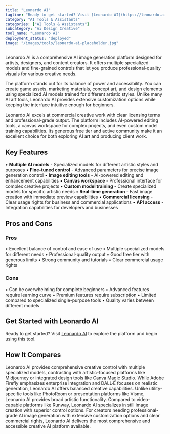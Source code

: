 ```yaml
---
title: "Leonardo AI"
tagline: "Ready to get started? Visit [Leonardo AI](https://leonardo.ai) to explore the platform and begin using this tool...."
category: "AI Tools & Assistants"
categories: ["AI Tools & Assistants"]
subcategory: "Ai Design Creative"
tool_name: "Leonardo AI"
deployment_status: "deployed"
image: "/images/tools/leonardo-ai-placeholder.jpg"
---
```

Leonardo AI is a comprehensive AI image generation platform designed for artists, designers, and content creators. It offers multiple specialized models and fine-grained controls that let you produce professional-quality visuals for various creative needs.

The platform stands out for its balance of power and accessibility. You can create game assets, marketing materials, concept art, and design elements using specialized AI models trained for different artistic styles. Unlike many AI art tools, Leonardo AI provides extensive customization options while keeping the interface intuitive enough for beginners.

Leonardo AI excels at commercial creative work with clear licensing terms and professional-grade output. The platform includes AI-powered editing tools, a canvas workspace for complex projects, and even custom model training capabilities. Its generous free tier and active community make it an excellent choice for both exploring AI art and producing client work.

## Key Features

• **Multiple AI models** - Specialized models for different artistic styles and purposes
• **Fine-tuned control** - Advanced parameters for precise image generation control
• **Image editing tools** - AI-powered editing and enhancement capabilities
• **Canvas workspace** - Professional interface for complex creative projects
• **Custom model training** - Create specialized models for specific artistic needs
• **Real-time generation** - Fast image creation with immediate preview capabilities
• **Commercial licensing** - Clear usage rights for business and commercial applications
• **API access** - Integration capabilities for developers and businesses

## Pros and Cons

### Pros
• Excellent balance of control and ease of use
• Multiple specialized models for different needs
• Professional-quality output
• Good free tier with generous limits
• Strong community and tutorials
• Clear commercial usage rights

### Cons
• Can be overwhelming for complete beginners
• Advanced features require learning curve
• Premium features require subscription
• Limited compared to specialized single-purpose tools
• Quality varies between different models

## Get Started with Leonardo AI

Ready to get started? Visit [Leonardo AI](https://leonardo.ai) to explore the platform and begin using this tool.

## How It Compares

Leonardo AI provides comprehensive creative control with multiple specialized models, contrasting with artistic-focused platforms like Midjourney or integrated design tools like Canva Magic Studio. While Adobe Firefly emphasizes enterprise integration and DALL·E focuses on realistic generation, Leonardo AI offers balanced creative capabilities. Unlike utility-specific tools like PhotoRoom or presentation platforms like Visme, Leonardo AI provides broad artistic functionality. Compared to video-capable platforms like Runway, Leonardo AI specializes in still image creation with superior control options. For creators needing professional-grade AI image generation with extensive customization options and clear commercial rights, Leonardo AI delivers the most comprehensive and accessible creative AI platform available.